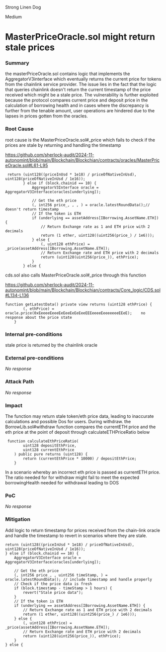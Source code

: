 Strong Linen Dog

Medium

# MasterPriceOracle.sol might return stale prices

### Summary

the masterPriceOracle.sol contains logic that implements the AggregatorV3interface which eventually returns the current price for tokens from the chainlink service provider.  The issue lies in the fact that the logic that queries chainlink doesn't return the current timestamp of the price received which might be a stale price.  The vulnerability is further exploited because the protocol compares current price and deposit price in the calculation of borrowing health and in cases where the discrepancy is further from the tenable amount, user operations are hindered due to the lapses in prices gotten from the oracles.

### Root Cause

root cause is the MasterPriceOracle.sol#_price which fails to check if the prices are stale by returning and handling the timestamp

https://github.com/sherlock-audit/2024-11-autonomint/blob/main/Blockchain/Blockchian/contracts/oracles/MasterPriceOracle.sol#L61-L95


```solidity
 return (uint128((priceInUsd * 1e18) / priceOfNativeInUsd), uint128(priceOfNativeInUsd / 1e16));
        } else if (block.chainid == 10) {
            AggregatorV3Interface oracle = AggregatorV3Interface(oracles[underlying]);

            // Get the eth price
            (, int256 price_, , , ) = oracle.latestRoundData();// doesn't return timestamp
            // If the token is ETH
            if (underlying == assetAddress[IBorrowing.AssetName.ETH]) {
                // Return Exchange rate as 1 and ETH price with 2 decimals
                return (1 ether, uint128((uint256(price_) / 1e6)));
            } else {
                (, uint128 ethPrice) = _price(assetAddress[IBorrowing.AssetName.ETH]);
                // Return Exchange rate and ETH price with 2 decimals
                return (uint128(uint256(price_)), ethPrice);
            }
        } else {
```

cds.sol also calls MasterPriceOracle.sol#_price through this function

https://github.com/sherlock-audit/2024-11-autonomint/blob/main/Blockchain/Blockchian/contracts/Core_logic/CDS.sol#L134-L136

```solidity
function getLatestData() private view returns (uint128 ethPrice) {
        (, ethPrice) = oracle.price(0xEeeeeEeeeEeEeeEeEeEeeEEEeeeeEeeeeeeeEEeE);    no response about the price state
    }
```



### Internal pre-conditions

stale price is returned by the chainlink oracle

### External pre-conditions

_No response_

### Attack Path

_No response_

### Impact

The function may return stale token/eth price data, leading to inaccurate calculations and possible Dos for users.  During withdraw. the BorrowLib.sol#withdraw function compares the currentETH price and the eth price at the point of deposit through calculateETHPriceRatio below

```solidity
 function calculateEthPriceRatio(
        uint128 depositEthPrice,
        uint128 currentEthPrice
    ) public pure returns (uint128) {
        return (currentEthPrice * 10000) / depositEthPrice;
    }
```
In a scenario whereby an incorrect eth price is passed as currentETH price.  The ratio needed for for withdraw might fail to meet the expected borrowingHealth needed for withdrawal leading to DOS

### PoC

_No response_

### Mitigation

Add logic to return timestamp for prices received from the chain-link oracle and handle the timestamp to revert in scenarios where they are stale.


```solidity
return (uint128((priceInUsd * 1e18) / priceOfNativeInUsd), uint128(priceOfNativeInUsd / 1e16));
} else if (block.chainid == 10) {
    AggregatorV3Interface oracle = AggregatorV3Interface(oracles[underlying]);

    // Get the eth price
    (, int256 price_, , uint256 timeStamp, ) = oracle.latestRoundData(); // include timestamp and handle properly
    // Check if the price data is fresh
    if (block.timestamp - timeStamp > 1 hours) {
        revert("Stale price data");
    }
    // If the token is ETH
    if (underlying == assetAddress[IBorrowing.AssetName.ETH]) {
        // Return Exchange rate as 1 and ETH price with 2 decimals
        return (1 ether, uint128((uint256(price_) / 1e6)));
    } else {
        (, uint128 ethPrice) = _price(assetAddress[IBorrowing.AssetName.ETH]);
        // Return Exchange rate and ETH price with 2 decimals
        return (uint128(uint256(price_)), ethPrice);
    }
} else {

```